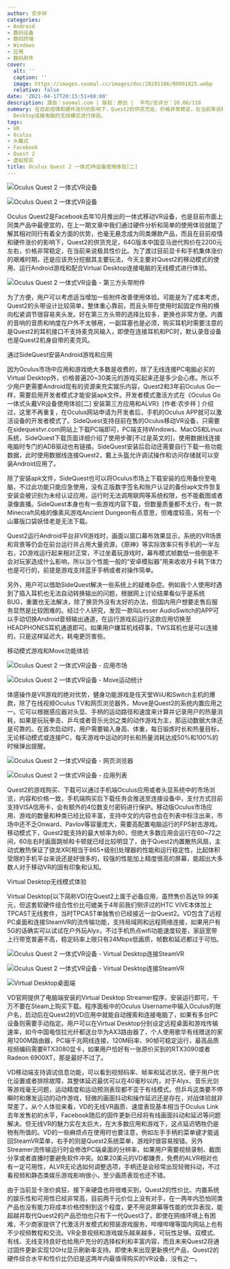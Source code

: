 ```yaml
---
author: 农步祥
categories:
- Android
- 数码设备
- 数码终端
- Windows
- 应用
- 数码附件
cover:
  alt: ''
  caption: ''
  image: https://images.soomal.cc/images/doc/20201106/00091825.webp
  relative: false
date: '2021-04-17T20:15:51+08:00'
description: 源自：soomal.com | 版权：原创 |  平均/总评分：10.00/110
summary: 在目前疫情和硬件涨价的影响下，Quest2的供货充足，价格非常稳定，在当前来说极具性价比。为了渡过目前显卡和手机集体涨价的艰难时期，还是应该充分挖掘其主要玩法，今天主要对Quest2的移动模式的使用、运行Android游戏和配合Virtual
  Desktop连接电脑的无线模式进行体验。
tags:
- VR
- Oculus
- 头戴式
- Facebook
- Quest 2
- 虚拟现实
title: Oculus Quest 2 一体式VR设备使用体验[二]
---
```


![Oculus Quest 2 一体式VR设备](https://images.soomal.cc/images/doc/20201106/00091813_01.webp)



![Oculus Quest 2 一体式VR设备](https://images.soomal.cc/images/doc/20201106/00091816_01.webp)



Oculus Quest2是Facebook去年10月推出的一体式移动VR设备，也是目前市面上同类产品中最便宜的，在上一期文章中我们通过硬件分析和简单的使用体验就能了解其相对同行有着全方面的优势，也毫无悬念成为同类爆款产品，而且在目前疫情和硬件涨价的影响下，Quest2的供货充足，64G版本中国亚马逊代购价在2200元左右，价格非常稳定，在当前来说极具性价比。为了渡过目前显卡和手机集体涨价的艰难时期，还是应该充分挖掘其主要玩法，今天主要对Quest2的移动模式的使用、运行Android游戏和配合Virtual Desktop连接电脑的无线模式进行体验。



![Oculus Quest 2 一体式VR设备 - 第三方头带附件](https://images.soomal.cc/images/doc/20210417/00093897.webp)



为了方便，用户可以考虑适当增加一些附件改善使用体验。可能是为了成本考虑，Quest2的头带设计比较简单，整体重心靠前，而且头带在使用时起固定作用的横向松紧调节很容易夹头发。好在第三方头带的选择比较多，更换也非常方便。内置的音响的音质和响度在户外不太够用，一副耳塞也是必须，购买耳机时需要注意的是Quest2的耳机接口不支持麦克风输入，即使在连接耳机和PC时，默认录音设备也是Quest2机身自带的麦克风。



通过SideQuest安装Android游戏和应用



因为Oculus市场中应用和游戏绝大多数是收费的，除了无线连接PC电脑必买的Virtual Desktop外，价格普遍20~30美元的游戏买起来还是多少会心疼。所以不少用户更需要Android现有的资源来充实娱乐内容，Quest2和3年前Oculus Go一样，需要启用开发者模式才能安装apk文件。开发者模式激活方式在《Oculus Go 一体式头戴VR设备使用体验[二] 安装第三方应用和ALVR》[作者:农步祥 ]
介绍过，这里不再重复，在Oculus网站申请为开发者后，手机的Oculus APP就可以激活设备的开发者模式了。SideQuest支持目前在售的Oculus移动VR设备，只需要在sidequestvr.com网站上下载PC端即可，PC端支持Windows、MacOS和Linux系统，SideQuest下载页面详细介绍了使用步骤[不过是英文的]，使用数据线连接电脑时专门的ADB驱动也有链接。SideQuest安装后启动还需要自行下载一些功能数据，此时使用数据线连接Quest2，戴上头盔允许调试操作和访问存储就可以安装Android应用了。



除了安装apk文件，SideQuest也可以将Oculus市场上下载安装的应用备份至电脑，不过此功能只能应急使用，没有正版数字签名和账户认证的备份apk文件恢复安装会被识别为未经认证应用，运行时无法调用联网等系统权限，也不能截图或者录像直播。SideQuest本身也有一些游戏内容下载，但数量质量都不太行，有一款Minecraft风格的像素风游戏Ancient Dungeon有点意思，但难度较高，另有一个山寨版口袋妖怪老是无法下载。



Quest2运行Android平台非VR游戏时，画面以窗口幕布效果显示，系统的VR场景和背景等仍会在前台运行并占用大量资源，《原神》等实际效率只有手机的一半左右，2D游戏运行起来相对正常，不过坐着玩游戏时，幕布模式帧数低一些倒是不会对玩家造成什么影响，所以当个性能一般的“安卓模拟器”用来收收月卡耗下体力也是可行的，前提是游戏支持蓝牙手柄或者对操作简单。



另外，用户可以借助SideQuest解决一些系统上的疑难杂症。例如我个人使用时遇到了插入耳机也无法自动转换输出的问题，根据网上讨论结果看似乎是系统BUG，重置也无法解决，除了换货外没有太好的办法，但国内用户想要走售后服务显然是比较困难的。经过个人研究，发现一款叫Lesser AudioSwitch的APP可以手动切换Android音频输出通道，在运行游戏前运行这款应用切换至HEADPHONES耳机通道即可。如果用户嫌耳机线碍事，TWS耳机也是可以连接的，只是这样延迟大，耗电更厉害些。



移动模式游戏和Move功能体验



![Oculus Quest 2 一体式VR设备 - 应用市场](https://images.soomal.cc/images/doc/20210417/00093902_01.webp)



![Oculus Quest 2 一体式VR设备 - Move运动统计](https://images.soomal.cc/images/doc/20210417/00093903_01.webp)



体感操作是VR游戏的绝对优势，健身功能游戏是任天堂WiiU和Switch主机的爆款，除了在线视频Oculus TV和网页浏览器外，Move是Quest2的系统内置应用之一。它可以根据感应器对头显、手柄的运动路径和速度来计算并记录用户的热量消耗，如果是玩玩拳击、乒乓或者音乐光剑之类的动作游戏为主，那运动数据大体还是可靠的。在首次启动时，用户需要输入身高、体重，每日锻炼时长和热量目标，无论移动模式或连接PC，每天游戏中运动的时长和热量消耗达成50%和100%的时候弹出提醒。



![Oculus Quest 2 一体式VR设备 - 网页浏览器](https://images.soomal.cc/images/doc/20210417/00093904_01.webp)



![Oculus Quest 2 一体式VR设备 - 应用列表](https://images.soomal.cc/images/doc/20210417/00093905_01.webp)



Quest2的游戏购买、下载可以通过手机端Oculus应用或者头显系统中的市场浏览，内容和价格一致，手机端购买后下载任务会推送至连接设备中，支付方式目前支持VISA信用卡，会有额外的4位数支付密码进行保护。移动版Oculus市场应用、游戏的数量和种类已经比较丰富，支持中文的内容也会在列表中标注出来，市场中还不乏Onward、Pavlov等容量庞大，需要高配置电脑运行的FPS射击游戏。移动模式下，Quest2能支持的最大帧率为80，但绝大多数应用会运行在60~72之间，60左右时画面跳帧和卡顿就已经比较明显了，由于Quest2内置散热风扇，主动式散热保证了骁龙XR[相当于865+级别]处理器的性能和运行稳定性，比起体积受限的手机平台来说还是好很多的，较强的性能加上精度很高的屏幕，能超出大多数人对于移动VR的固有印象和认知。



Virtual Desktop无线模式体验



Virtual Desktop[以下简称VD]在Quest2上属于必备应用，虽然售价高达19.99美元，但这套软硬件组合性价比可媲美于4年前我们侧评过的HTC VIVE本体加上TPCAST无线套件，当时TPCAST单独售价已经接近一台Quest2。VD包含了远程PC桌面和连接SteamVR的流传输功能，支持局域网和远程网络连接，如果用户有5G的话确实可以试试在户外玩Alyx，不过手机热点wifi功能速度较差，家庭宽带上行带宽普遍不高，稳定码率上限只有24Mbps低画质，帧数和延迟都过于可怕。



![Oculus Quest 2 一体式VR设备 - Virtual Desktop连接SteamVR](https://images.soomal.cc/images/doc/20210417/00093906_01.webp)



![Oculus Quest 2 一体式VR设备 - Virtual Desktop连接SteamVR](https://images.soomal.cc/images/doc/20210417/00093907_01.webp)



![Virtual Desktop桌面端](https://images.soomal.cc/images/doc/20210417/00093908_01.webp)



VD官网提供了电脑端安装的Virtual Desktop Streamer程序，安装运行即可，千万不要在Steam上购买下载。程序面板中的Oculus Username中输入Oculus的账户名，启动后在Quest2的VD应用中就能自动搜索和连接电脑了，如果有多台PC设备则需要手动指定。用户可以在Virtual Desktop分别设定远程桌面和游戏传输速率，如今中国电信拉光纤都送台华为AX3路由器了，个人使用歌华有线赠送的家用1200M路由器，PC端千兆网线连接，120M码率、90帧可稳定运行，最高品质视频编码需要RTX3080显卡，如果用户恰好有一张原价买到的RTX3090或者Radeon 6900XT，那是最好不过了。



VD移动端支持调试信息功能，可以看到视频码率、帧率和延迟状况，便于用户优化设置或者排除故障，其整体延迟最优可以在40毫秒以内，对于Alyx、音乐光剑等游戏毫无问题，运动精度和运动预测表现都不亚于有线模式，但乒乓这类要不停瞬时和爆发运动的动作游戏，轻微的画面抖动和操作延迟还是存在，对战体验就非常差了。从个人体验来看，VD的无线VR画质、速度表现基本相当于Oculus Link去年发售初的水平，Facebook随后的固件更新已经将有线画面抖动和延迟等问题解决。但无线VR的魅力实在太巨大，在大多数应用和游戏下，这点延迟牺牲仍是物有所值的。VD的一些麻烦点在使用时也要注意，例如左手手柄的菜单键才能返回SteamVR菜单，右手的则是Quest2系统菜单，游戏时很容易按错。另外Streamer流传输运行时会修改PC端桌面的分辨率，如果用户需要视频录制、截图分享或者直播时要避免软件冲突。如果20美元的VD都嫌贵，免费的ALVR相对也有一定可用性，ALVR无论选如何调整选项，手柄还是会经常出现轻微抖动，不过看视频和静态类娱乐游戏影响很小，至少画质表现也还不错。



由于当前显卡涨价疯狂，接下来硬盘也将很难买到，Quest2的性价比、内置系统的娱乐性和可用性已经非常高，目前两千元价位上没有对手，在一两年内恐怕同类产品也没有能力将成本价格控制到这个程度，更不用说屏幕等性能的优异表现，能超越并取代Quest2的产品恐怕也只有下一代Quest3了。即使在网络环境上有困难，不少商家提供了代激活开发模式和预装游戏服务，哔哩哔哩等国内网站上也有不少视频教程和交流。VR全景视频和游戏娱乐越来越多，可玩性足够。双模式、有线、无线支持良好也给用户充分的选择权利和丰富内容，而且未来Quest2将通过固件更新实现120Hz显示刷新率支持。即使未来出现更新换代产品，Quest2的硬件综合水平和性价比仍旧是这两年内最值得购买的VR设备，没有之一。